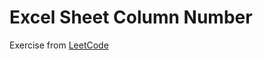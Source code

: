 # Excel Sheet Column Number
Exercise from [LeetCode](https://leetcode.com/problems/excel-sheet-column-number/description/)